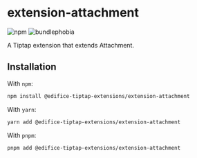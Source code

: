 # extension-attachment

![npm](https://img.shields.io/npm/v/@edifice-tiptap-extensions/extension-attachment?style=flat-square)
![bundlephobia](https://img.shields.io/bundlephobia/min/@edifice-tiptap-extensions/extension-attachment?style=flat-square)

A Tiptap extension that extends Attachment.

## Installation

With `npm`:

```bash
npm install @edifice-tiptap-extensions/extension-attachment
```

With `yarn`:

```bash
yarn add @edifice-tiptap-extensions/extension-attachment
```

With `pnpm`:

```bash
pnpm add @edifice-tiptap-extensions/extension-attachment
```
